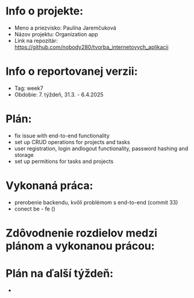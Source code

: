 # Info o projekte:
- Meno a priezvisko: Paulína Jaremčuková
- Názov projektu: Organization app
- Link na repozitár: https://github.com/nobody280/tvorba_internetovych_aplikacii

# Info o reportovanej verzii:  
- Tag: week7                   
- Obdobie: 7. týždeň, 31.3. - 6.4.2025 

# Plán:
- fix issue with end-to-end functionality
- set up CRUD operations for projects and tasks
- user registration, login andlogout functionality, password hashing and storage
- set up permitions for tasks and projects

# Vykonaná práca:
- prerobenie backendu, kvôli problémom s end-to-end (commit 33)
- conect be - fe ()

# Zdôvodnenie rozdielov medzi plánom a vykonanou prácou:


# Plán na ďalší týždeň:
- 
